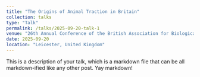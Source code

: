 ```yaml
---
title: "The Origins of Animal Traction in Britain"
collection: talks
type: "Talk"
permalink: /talks/2025-09-20-talk-1
venue: "26th Annual Conference of the British Association for Biological Anthropology and Osteoarchaeology"
date: 2025-09-20
location: "Leicester, United Kingdom"
---
```


This is a description of your talk, which is a markdown file that can be all markdown-ified like any other post. Yay markdown!
